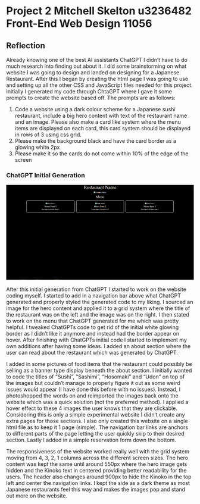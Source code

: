 # Project 2 Mitchell Skelton u3236482 Front-End Web Design 11056

## Reflection
Already knowing one of the best AI assistants ChatGPT I didn’t have to do much research into finding out about it. I did some brainstorming on what website I was going to design and landed on designing for a Japanese Restaurant. After this I began by creating the html page I was going to use and setting up all the other CSS and JavaScript files needed for this project. Initially I generated my code through ChtaGPT where I gave it some prompts to create the website based off. The prompts are as follows:
1.	Code a website using a dark colour scheme for a Japanese sushi restaurant, include a big hero content with text of the restaurant name and an image. Please also make a card like system where the menu items are displayed on each card, this card system should be displayed in rows of 3 using css grid.
2.	Please make the background black and have the card border as a glowing white 2px
3.	Please make it so the cards do not come within 10% of the edge of the screen

### ChatGPT Initial Generation
![ChatGPT Initial Generation](./assets/images/chatgpt.PNG)

After this initial generation from ChatGPT I started to work on the website coding myself. I started to add in a navigation bar above what ChatGPT generated and properly styled the generated code to my liking. I sourced an image for the hero content and applied it to a grid system where the title of the restaurant was on the left and the image was on the right. I then stated to work on the menu that ChatGPT generated for me which was pretty helpful. I tweaked ChatGPTs code to get rid of the initial white glowing border as I didn’t like it anymore and instead had the border appear on hover. After finishing with ChatGPTs initial code I started to implement my own additions after having some ideas. I added an about section where the user can read about the restaurant which was generated by ChatGPT.

I added in some pictures of food items that the restaurant could possibly be selling as a banner type display beneath the about section. I initially wanted to code the titles of “Sushi”, “Sashimi”, “Hosomaki” and “Udon” on top of the images but couldn’t manage to properly figure it out as some weird issues would appear (I have done this before with no issues). Instead, I photoshopped the words on and reimported the images back onto the website which was a quick solution (not the preferred method). I applied a hover effect to these 4 images the user knows that they are clickable. Considering this is only a simple experimental website I didn’t create any extra pages for those sections. I also only created this website on a single html file as to keep it 1 page (simple). The navigation bar links are anchors to different parts of the page letting the user quickly skip to their desired section. Lastly I added in a simple reservation form down the bottom.

The responsiveness of the website worked really well with the grid system moving from 4, 3, 2, 1 columns across the different screen sizes. The hero content was kept the same until around 550px where the hero image gets hidden and the Kinoko text in centered providing better readability for the users. The header also changes around 900px to hide the Kinoko in the top left and center the navigation links. I kept the side as a dark theme as most Japanese restaurants feel this way and makes the images pop and stand out more on the website.